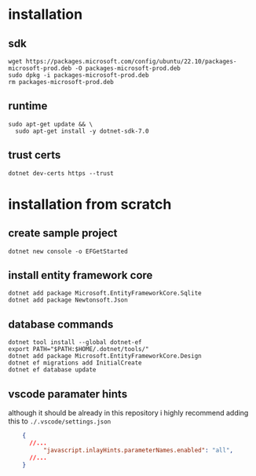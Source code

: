 # installation 
## sdk
```
wget https://packages.microsoft.com/config/ubuntu/22.10/packages-microsoft-prod.deb -O packages-microsoft-prod.deb
sudo dpkg -i packages-microsoft-prod.deb
rm packages-microsoft-prod.deb
```
## runtime 
```
sudo apt-get update && \
  sudo apt-get install -y dotnet-sdk-7.0
```


## trust certs 
```
dotnet dev-certs https --trust
```
# installation from scratch 
## create sample project
```
dotnet new console -o EFGetStarted
```
## install entity framework core
```
dotnet add package Microsoft.EntityFrameworkCore.Sqlite
dotnet add package Newtonsoft.Json
```

## database commands
```
dotnet tool install --global dotnet-ef
export PATH="$PATH:$HOME/.dotnet/tools/"
dotnet add package Microsoft.EntityFrameworkCore.Design
dotnet ef migrations add InitialCreate
dotnet ef database update
```

## vscode paramater hints 
although it should be already in this repository
i highly recommend adding this to `./.vscode/settings.json`
```json
    {
      //...
          "javascript.inlayHints.parameterNames.enabled": "all",
      //...
    }
```